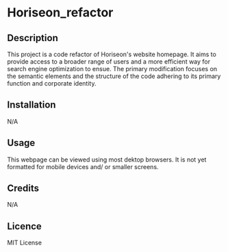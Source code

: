 # Horiseon_refactor

## Description
This project is a code refactor of Horiseon's website homepage. It aims to provide access to a broader range of users and a more efficient way for search engine optimization to ensue. The primary modification focuses on the semantic elements and the structure of the code adhering to its primary function and corporate identity.


## Installation

N/A

## Usage
This webpage can be viewed using most dektop browsers. It is not yet formatted for mobile devices and/ or smaller screens.

## Credits

N/A

## Licence

MIT License
